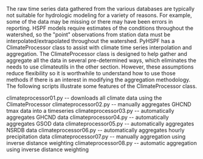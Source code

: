 The raw time series data gathered from the various databases are typically not suitable for hydrologic modeling for a variety of reasons. For example, some of the data may be missing or there may have been errors in reporting. HSPF models require estimates of the conditions throughout the watershed, so the "point" observations from station data must be interpolated/extrapolated throughout the watershed. PyHSPF has a ClimateProcessor class to assist with climate time series interpolation and aggregation. The ClimateProcessor class is designed to help gather and aggregate all the data in several pre-determined ways, which eliminates the needs to use climateutils in the other section. However, these assumptions reduce flexibility so it is worthwhile to understand how to use those methods if there is an interest in modifying the aggregation methodology. The following scripts illustrate some features of the ClimateProcessor class. 

climateprocessor01.py -- downloads all climate data using the ClimateProcessor
climateprocessor02.py -- manually aggregates GHCND tmax data into a timeseries
climateprocessor03.py -- automatically aggregates GHCND data
climateprocessor04.py -- automatically aggregates GSOD data
climateprocessor05.py -- automatically aggregates NSRDB data
climateprocessor06.py -- automatically aggregates hourly precipitation data
climateprocessor07.py -- manually aggregation using inverse distance weighting
climateprocessor08.py -- automatic aggregation using inverse distance weighting
